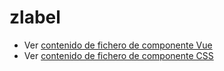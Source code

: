 # zlabel

 - Ver [contenido de fichero de componente Vue](./zlabel.vue)
 - Ver [contenido de fichero de componente CSS](./zlabel.scss)
